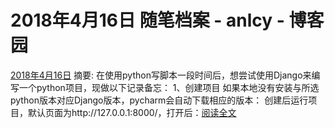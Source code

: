 
# 2018年4月16日 随笔档案 - anlcy - 博客园






[2018年4月16日](https://www.cnblogs.com/camilla/archive/2018/04/16.html)
摘要: 在使用python写脚本一段时间后，想尝试使用Django来编写一个python项目，现做以下记录备忘： 1、创建项目 如果本地没有安装与所选python版本对应Django版本，pycharm会自动下载相应的版本： 创建后运行项目，默认页面为http://127.0.0.1:8000/，打开后：[阅读全文](https://www.cnblogs.com/camilla/p/8857022.html)

